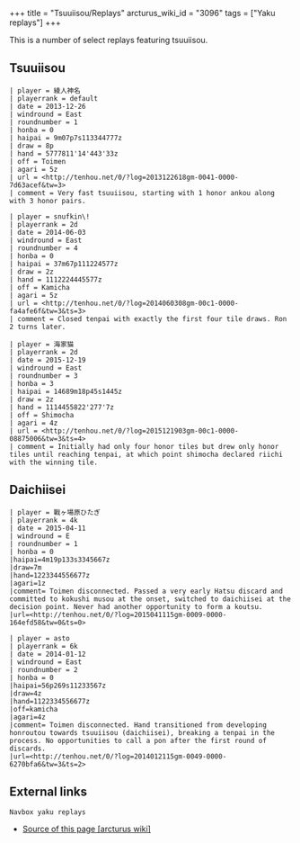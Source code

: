 +++
title = "Tsuuiisou/Replays"
arcturus_wiki_id = "3096"
tags = ["Yaku replays"]
+++

This is a number of select replays featuring tsuuiisou.

## Tsuuiisou

```Replay/Tenhou.net|
| player = 綾人神名
| playerrank = default
| date = 2013-12-26
| windround = East
| roundnumber = 1
| honba = 0
| haipai = 9m07p7s113344777z
| draw = 8p
| hand = 5777811'14'443'33z
| off = Toimen
| agari = 5z
| url = <http://tenhou.net/0/?log=2013122618gm-0041-0000-7d63acef&tw=3>
| comment = Very fast tsuuiisou, starting with 1 honor ankou along with 3 honor pairs.
```

```Replay/Tenhou.net|
| player = snufkin\!
| playerrank = 2d
| date = 2014-06-03
| windround = East
| roundnumber = 4
| honba = 0
| haipai = 37m67p111224577z
| draw = 2z
| hand = 1112224445577z
| off = Kamicha
| agari = 5z
| url = <http://tenhou.net/0/?log=2014060308gm-00c1-0000-fa4afe6f&tw=3&ts=3>
| comment = Closed tenpai with exactly the first four tile draws. Ron 2 turns later.
```

```Replay/Tenhou.net|
| player = 海家猫
| playerrank = 2d
| date = 2015-12-19
| windround = East
| roundnumber = 3
| honba = 3
| haipai = 14689m18p45s1445z
| draw = 2z
| hand = 1114455822'277'7z
| off = Shimocha
| agari = 4z
| url = <http://tenhou.net/0/?log=2015121903gm-00c1-0000-08875006&tw=3&ts=4>
| comment = Initially had only four honor tiles but drew only honor tiles until reaching tenpai, at which point shimocha declared riichi with the winning tile.
```

## Daichiisei

```replay/Tenhou.net
| player = 戰ヶ場原ひたぎ
| playerrank = 4k
| date = 2015-04-11
| windround = E
| roundnumber = 1
| honba = 0
|haipai=4m19p133s3345667z
|draw=7m
|hand=1223344556677z
|agari=1z
|comment= Toimen disconnected. Passed a very early Hatsu discard and committed to kokushi musou at the onset, switched to daichiisei at the decision point. Never had another opportunity to form a koutsu.
|url=<http://tenhou.net/0/?log=2015041115gm-0009-0000-164efd58&tw=0&ts=0>
```

```replay/Tenhou.net
| player = asto
| playerrank = 6k
| date = 2014-01-12
| windround = East
| roundnumber = 2
| honba = 0
|haipai=56p269s11233567z
|draw=4z
|hand=1122334556677z
|off=kamicha
|agari=4z
|comment= Toimen disconnected. Hand transitioned from developing honroutou towards tsuuiisou (daichiisei), breaking a tenpai in the process. No opportunities to call a pon after the first round of discards.
|url=<http://tenhou.net/0/?log=2014012115gm-0049-0000-6270bfa6&tw=3&ts=2>
```

## External links

`Navbox yaku replays`

- [Source of this page [arcturus wiki]](http://arcturus.su/wiki/Tsuuiisou/Replays)
